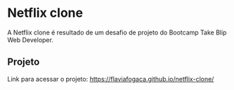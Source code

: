 # Netflix clone

A Netflix clone é resultado de um desafio de projeto do Bootcamp Take Blip Web Developer. 



## Projeto

Link para acessar o projeto: https://flaviafogaca.github.io/netflix-clone/

